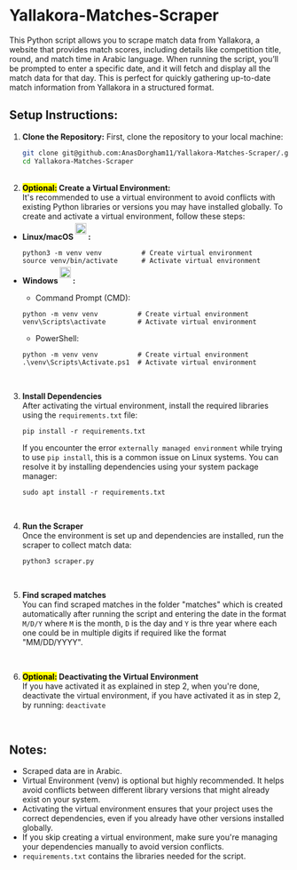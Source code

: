 # Yallakora-Matches-Scraper
This Python script allows you to scrape match data from Yallakora, a website that provides match scores, including details like competition title, round, and match time in Arabic language. When running the script, you’ll be prompted to enter a specific date, and it will fetch and display all the match data for that day. This is perfect for quickly gathering up-to-date match information from Yallakora in a structured format.

## Setup Instructions:

1. **Clone the Repository:**
   First, clone the repository to your local machine:
   ```bash
   git clone git@github.com:AnasDorgham11/Yallakora-Matches-Scraper/.git
   cd Yallakora-Matches-Scraper
   ```
      <br />
2. **<mark>Optional:</mark> Create a Virtual Environment:** <br />
   It's recommended to use a virtual environment to avoid conflicts with existing Python libraries or versions you may have installed globally. To create and activate a virtual environment, follow these steps:
- **<div style="display: flex; align-items: bottom;"><span>Linux/macOS </span><a href="https://skillicons.dev"><img src="https://skillicons.dev/icons?i=linux&theme=light" alt="linux" width="20px" height="20px" style="position: relative; top: -10px;"/></a> :</div>** 
   ```
   python3 -m venv venv          # Create virtual environment
   source venv/bin/activate      # Activate virtual environment
   ```


- **<div style="display: flex; align-items: bottom;"><span>Windows </span><a href="https://skillicons.dev"><img src="https://skillicons.dev/icons?i=windows&theme=light" alt="Windows" width="20px" height="20px" style="position: relative; top: -10px;"/></a> :</div>** 
    - Command Prompt (CMD):
    ```
    python -m venv venv          # Create virtual environment
    venv\Scripts\activate        # Activate virtual environment
    ```
    - PowerShell:
    ```
    python -m venv venv          # Create virtual environment
    .\venv\Scripts\Activate.ps1  # Activate virtual environment
    ```
     <br />
3. **Install Dependencies**<br />
   After activating the virtual environment, install the required libraries using the ```requirements.txt``` file:
   ```
   pip install -r requirements.txt
   ```

   If you encounter the error ```externally managed environment``` while trying to use ```pip install```, this is a common issue on Linux systems. You can resolve it by installing dependencies using your system package manager:
   ```
   sudo apt install -r requirements.txt
   ```

   <br />
4. **Run the Scraper**<br />
   Once the environment is set up and dependencies are installed, run the scraper to collect match data:
   ```
   python3 scraper.py
   ```

   <br />
5. **Find scraped matches**<br />
   You can find scraped matches in the folder "matches" which is created automatically after running the script and entering the date in the format ```M/D/Y``` where ```M``` is the month, ```D``` is the day and ```Y``` is thre year where       each one could be in multiple digits if required like the format "MM/DD/YYYY".

   <br />
6. **<mark>Optional:</mark> Deactivating the Virtual Environment**<br />
   If you have activated it as explained in step 2, when you're done, deactivate the virtual environment, if you have activated it as in step 2, by running:
   ```deactivate```

   <br />
## Notes:
   - Scraped data are in Arabic.
   - Virtual Environment (venv) is optional but highly recommended. It helps avoid conflicts between different library versions that might already exist on your system.
   - Activating the virtual environment ensures that your project uses the correct dependencies, even if you already have other versions installed globally.
   - If you skip creating a virtual environment, make sure you're managing your dependencies manually to avoid version conflicts.
   - ```requirements.txt``` contains the libraries needed for the script.

